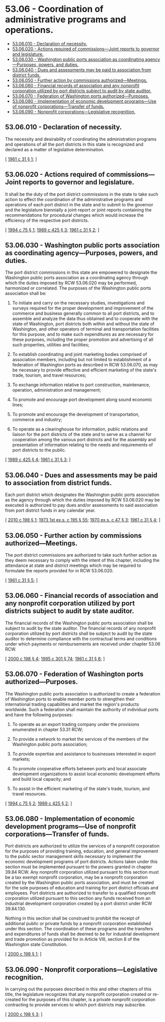 # 53.06 - Coordination of administrative programs and operations.
* [53.06.010 - Declaration of necessity.](#5306010---declaration-of-necessity)
* [53.06.020 - Actions required of commissions—Joint reports to governor and legislature.](#5306020---actions-required-of-commissionsjoint-reports-to-governor-and-legislature)
* [53.06.030 - Washington public ports association as coordinating agency—Purposes, powers, and duties.](#5306030---washington-public-ports-association-as-coordinating-agencypurposes-powers-and-duties)
* [53.06.040 - Dues and assessments may be paid to association from district funds.](#5306040---dues-and-assessments-may-be-paid-to-association-from-district-funds)
* [53.06.050 - Further action by commissions authorized—Meetings.](#5306050---further-action-by-commissions-authorizedmeetings)
* [53.06.060 - Financial records of association and any nonprofit corporation utilized by port districts subject to audit by state auditor.](#5306060---financial-records-of-association-and-any-nonprofit-corporation-utilized-by-port-districts-subject-to-audit-by-state-auditor)
* [53.06.070 - Federation of Washington ports authorized—Purposes.](#5306070---federation-of-washington-ports-authorizedpurposes)
* [53.06.080 - Implementation of economic development programs—Use of nonprofit corporations—Transfer of funds.](#5306080---implementation-of-economic-development-programsuse-of-nonprofit-corporationstransfer-of-funds)
* [53.06.090 - Nonprofit corporations—Legislative recognition.](#5306090---nonprofit-corporationslegislative-recognition)
## 53.06.010 - Declaration of necessity.
The necessity and desirability of coordinating the administration programs and operations of all the port districts in this state is recognized and declared as a matter of legislative determination.

\[ [1961 c 31 § 1](https://leg.wa.gov/CodeReviser/documents/sessionlaw/1961c31.pdf?cite=1961%20c%2031%20§%201); \]

## 53.06.020 - Actions required of commissions—Joint reports to governor and legislature.
It shall be the duty of the port district commissions in the state to take such action to effect the coordination of the administrative programs and operations of each port district in the state and to submit to the governor and the legislature biennially a joint report or joint reports containing the recommendations for procedural changes which would increase the efficiency of the respective port districts.

\[ [1994 c 75 § 1](https://lawfilesext.leg.wa.gov/biennium/1993-94/Pdf/Bills/Session%20Laws/House/2188.SL.pdf?cite=1994%20c%2075%20§%201); [1989 c 425 § 3](https://leg.wa.gov/CodeReviser/documents/sessionlaw/1989c425.pdf?cite=1989%20c%20425%20§%203); [1961 c 31 § 2](https://leg.wa.gov/CodeReviser/documents/sessionlaw/1961c31.pdf?cite=1961%20c%2031%20§%202); \]

## 53.06.030 - Washington public ports association as coordinating agency—Purposes, powers, and duties.
The port district commissions in this state are empowered to designate the Washington public ports association as a coordinating agency through which the duties imposed by RCW 53.06.020 may be performed, harmonized or correlated. The purposes of the Washington public ports association shall be:

1. To initiate and carry on the necessary studies, investigations and surveys required for the proper development and improvement of the commerce and business generally common to all port districts, and to assemble and analyze the data thus obtained and to cooperate with the state of Washington, port districts both within and without the state of Washington, and other operators of terminal and transportation facilities for this purpose, and to make such expenditures as are necessary for these purposes, including the proper promotion and advertising of all such properties, utilities and facilities;

2. To establish coordinating and joint marketing bodies comprised of association members, including but not limited to establishment of a federation of Washington ports as described in RCW 53.06.070, as may be necessary to provide effective and efficient marketing of the state's trade, tourism, and travel resources;

3. To exchange information relative to port construction, maintenance, operation, administration and management;

4. To promote and encourage port development along sound economic lines;

5. To promote and encourage the development of transportation, commerce and industry;

6. To operate as a clearinghouse for information, public relations and liaison for the port districts of the state and to serve as a channel for cooperation among the various port districts and for the assembly and presentation of information relating to the needs and requirements of port districts to the public.

\[ [1989 c 425 § 4](https://leg.wa.gov/CodeReviser/documents/sessionlaw/1989c425.pdf?cite=1989%20c%20425%20§%204); [1961 c 31 § 3](https://leg.wa.gov/CodeReviser/documents/sessionlaw/1961c31.pdf?cite=1961%20c%2031%20§%203); \]

## 53.06.040 - Dues and assessments may be paid to association from district funds.
Each port district which designates the Washington public ports association as the agency through which the duties imposed by RCW 53.06.020 may be executed is authorized to pay dues and/or assessments to said association from port district funds in any calendar year.

\[ [2010 c 198 § 1](https://lawfilesext.leg.wa.gov/biennium/2009-10/Pdf/Bills/Session%20Laws/House/2748.SL.pdf?cite=2010%20c%20198%20§%201); [1973 1st ex.s. c 195 § 55](https://leg.wa.gov/CodeReviser/documents/sessionlaw/1973ex1c195.pdf?cite=1973%201st%20ex.s.%20c%20195%20§%2055); [1970 ex.s. c 47 § 3](https://leg.wa.gov/CodeReviser/documents/sessionlaw/1970ex1c47.pdf?cite=1970%20ex.s.%20c%2047%20§%203); [1961 c 31 § 4](https://leg.wa.gov/CodeReviser/documents/sessionlaw/1961c31.pdf?cite=1961%20c%2031%20§%204); \]

## 53.06.050 - Further action by commissions authorized—Meetings.
The port district commissions are authorized to take such further action as they deem necessary to comply with the intent of this chapter, including the attendance at state and district meetings which may be required to formulate the reports provided for in RCW 53.06.020.

\[ [1961 c 31 § 5](https://leg.wa.gov/CodeReviser/documents/sessionlaw/1961c31.pdf?cite=1961%20c%2031%20§%205); \]

## 53.06.060 - Financial records of association and any nonprofit corporation utilized by port districts subject to audit by state auditor.
The financial records of the Washington public ports association shall be subject to audit by the state auditor. The financial records of any nonprofit corporation utilized by port districts shall be subject to audit by the state auditor to determine compliance with the contractual terms and conditions under which payments or reimbursements are received under chapter 53.06 RCW.

\[ [2000 c 198 § 4](https://lawfilesext.leg.wa.gov/biennium/1999-00/Pdf/Bills/Session%20Laws/House/2599-S.SL.pdf?cite=2000%20c%20198%20§%204); [1995 c 301 § 74](https://lawfilesext.leg.wa.gov/biennium/1995-96/Pdf/Bills/Session%20Laws/House/1889.SL.pdf?cite=1995%20c%20301%20§%2074); [1961 c 31 § 6](https://leg.wa.gov/CodeReviser/documents/sessionlaw/1961c31.pdf?cite=1961%20c%2031%20§%206); \]

## 53.06.070 - Federation of Washington ports authorized—Purposes.
The Washington public ports association is authorized to create a federation of Washington ports to enable member ports to strengthen their international trading capabilities and market the region's products worldwide. Such a federation shall maintain the authority of individual ports and have the following purposes:

1. To operate as an export trading company under the provisions enumerated in chapter 53.31 RCW;

2. To provide a network to market the services of the members of the Washington public ports association;

3. To provide expertise and assistance to businesses interested in export markets;

4. To promote cooperative efforts between ports and local associate development organizations to assist local economic development efforts and build local capacity; and

5. To assist in the efficient marketing of the state's trade, tourism, and travel resources.

\[ [1994 c 75 § 2](https://lawfilesext.leg.wa.gov/biennium/1993-94/Pdf/Bills/Session%20Laws/House/2188.SL.pdf?cite=1994%20c%2075%20§%202); [1989 c 425 § 2](https://leg.wa.gov/CodeReviser/documents/sessionlaw/1989c425.pdf?cite=1989%20c%20425%20§%202); \]

## 53.06.080 - Implementation of economic development programs—Use of nonprofit corporations—Transfer of funds.
Port districts are authorized to utilize the services of a nonprofit corporation for the purposes of providing training, education, and general improvement to the public sector management skills necessary to implement the economic development programs of port districts. Actions taken under this section must be implemented pursuant to the powers granted in chapter 39.84 RCW. Any nonprofit corporation utilized pursuant to this section must be a tax exempt nonprofit corporation, may be a nonprofit corporation created by the Washington public ports association, and must be created for the sole purposes of education and training for port district officials and employees. Port districts are authorized to transfer to a qualified nonprofit corporation utilized pursuant to this section any funds received from an industrial development corporation created by a port district under RCW 39.84.130.

Nothing in this section shall be construed to prohibit the receipt of additional public or private funds by a nonprofit corporation established under this section. The coordination of these programs and the transfers and expenditures of funds shall be deemed to be for industrial development and trade promotion as provided for in Article VIII, section 8 of the Washington state Constitution.

\[ [2000 c 198 § 1](https://lawfilesext.leg.wa.gov/biennium/1999-00/Pdf/Bills/Session%20Laws/House/2599-S.SL.pdf?cite=2000%20c%20198%20§%201); \]

## 53.06.090 - Nonprofit corporations—Legislative recognition.
In carrying out the purposes described in this and other chapters of this title, the legislature recognizes that any nonprofit corporation created or re-created for the purposes of this chapter, is a private nonprofit corporation contracting to provide services to which port districts may subscribe.

\[ [2000 c 198 § 3](https://lawfilesext.leg.wa.gov/biennium/1999-00/Pdf/Bills/Session%20Laws/House/2599-S.SL.pdf?cite=2000%20c%20198%20§%203); \]

